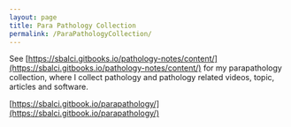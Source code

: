 ```yaml
---
layout: page
title: Para Pathology Collection
permalink: /ParaPathologyCollection/
---
```


See [https://sbalci.gitbooks.io/pathology-notes/content/](https://sbalci.gitbooks.io/pathology-notes/content/) for my parapathology collection, where I collect pathology and pathology related videos, topic, articles and software.

[https://sbalci.gitbook.io/parapathology/](https://sbalci.gitbook.io/parapathology/)